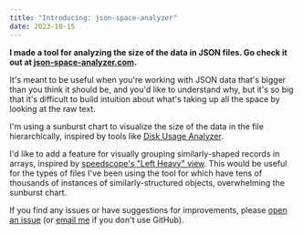 ```yaml
---
title: "Introducing: json-space-analyzer"
date: 2023-10-15
---
```


**I made a tool for analyzing the size of the data in JSON files. Go check it out at [json-space-analyzer.com](https://json-space-analyzer.com).**

It's meant to be useful when you're working with JSON data that's bigger than you think it should be, and you'd like to understand why, but it's so big that it's difficult to build intuition about what's taking up all the space by looking at the raw text.

I'm using a sunburst chart to visualize the size of the data in the file hierarchically, inspired by tools like [Disk Usage Analyzer](https://apps.gnome.org/Baobab).

I'd like to add a feature for visually grouping similarly-shaped records in arrays, inspired by [speedscope's "Left Heavy" view](https://github.com/jlfwong/speedscope#%EF%B8%8Fleft-heavy).
This would be useful for the types of files I've been using the tool for which have tens of thousands of instances of similarly-structured objects, overwhelming the sunburst chart.

If you find any issues or have suggestions for improvements, please [open an issue](https://github.com/jamesbvaughan/json-space-analyzer/issues/new) (or [email me](james@jamesbvaughan.com) if you don't use GitHub).
